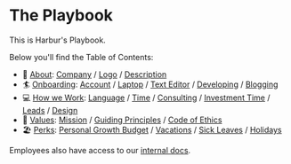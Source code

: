 # The Playbook

This is Harbur's Playbook.

Below you'll find the Table of Contents:

* 🦄 [About]: [Company] / [Logo] / [Description]
* 🏄 [Onboarding]: [Account] / [Laptop] / [Text Editor] / [Developing] / [Blogging]
* 💻 [How we Work]: [Language] / [Time] / [Consulting] / [Investment Time] / [Leads] / [Design]
* 🎯 [Values]: [Mission] / [Guiding Principles] / [Code of Ethics]
* 🏖️ [Perks]: [Personal Growth Budget] / [Vacations] / [Sick Leaves] / [Holidays]

[About]: about.md
  [Company]: about.md#company
  [Logo]: about.md#logo
  [Description]: about.md#description

[Onboarding]: onboarding.md
  [Account]: onboarding.md#account
  [Laptop]: onboarding.md#laptop
  [Text Editor]: onboarding.md#text-editor
  [Planning]: onboarding.md#planning
  [Developing]: onboarding.md#developing
  [Blogging]: onboarding.md#blogging

[How we Work]: how-we-work.md
  [Language]: how-we-work.md#language
  [Time]: how-we-work.md#time
  [Consulting]: how-we-work.md#consulting
  [Investment Time]: how-we-work.md#investment-time
  [Leads]: how-we-work.md#leads
  [Design]: how-we-work.md#design

[Values]: values.md
  [Mission]: values.md#mission
  [Guiding Principles]: values.md#guiding-principles
  [Code of Ethics]: values.md#code-of-ethics

[Perks]: perks.md
  [Personal Growth Budget]: perks.md#personal-growth-budget
  [Vacations]: perks.md#vacations
  [Sick Leaves]: perks.md#sick-leaves
  [Holidays]: perks.md#holidays


Employees also have access to our [internal docs].

[internal docs]: https://docs.pro.harbur.io
